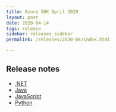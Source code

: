 ```yaml
---
title: Azure SDK April 2020
layout: post
date: 2020-04-14
tags: release
sidebar: releases_sidebar
permalink: /releases/2020-04/index.html

---
```

## Release notes

* [.NET](dotnet.md)
* [Java](java.md)
* [JavaScript](js.md)
* [Python](python.md)